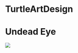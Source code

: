 # TurtleArtDesign


<h1>Undead Eye</h1>
<img src="https://github.com/TimothyNg5808/TurtleArtDesign/blob/master/Undead%20Eye%20screenshot.png">

